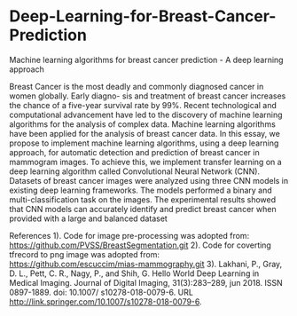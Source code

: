 # Deep-Learning-for-Breast-Cancer-Prediction
Machine learning algorithms for breast cancer prediction - A deep learning approach

Breast Cancer is the most deadly and commonly diagnosed cancer in women globally. Early diagno-
sis and treatment of breast cancer increases the chance of a five-year survival rate by 99%. Recent
technological and computational advancement have led to the discovery of machine learning algorithms
for the analysis of complex data. Machine learning algorithms have been applied for the analysis of
breast cancer data. In this essay, we propose to implement machine learning algorithms, using a deep
learning approach, for automatic detection and prediction of breast cancer in mammogram images. To
achieve this, we implement transfer learning on a deep learning algorithm called Convolutional Neural
Network (CNN). Datasets of breast cancer images were analyzed using three CNN models in existing
deep learning frameworks. The models performed a binary and multi-classification task on the images.
The experimental results showed that CNN models can accurately identify and predict breast cancer
when provided with a large and balanced dataset


References
1). Code for image pre-processing was adopted from: https://github.com/PVSS/BreastSegmentation.git
2). Code for coverting tfrecord to png image was adopted from: https://github.com/escuccim/mias-mammography.git
3). Lakhani, P., Gray, D. L., Pett, C. R., Nagy, P., and Shih, G. Hello World Deep Learning in Medical
Imaging. Journal of Digital Imaging, 31(3):283–289, jun 2018. ISSN 0897-1889. doi: 10.1007/
s10278-018-0079-6. URL http://link.springer.com/10.1007/s10278-018-0079-6.
